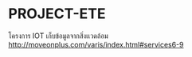 # PROJECT-ETE
โครงการ IOT เก็บข้อมูลจากสิ่งเเวดล้อม
http://moveonplus.com/varis/index.html#services6-9
